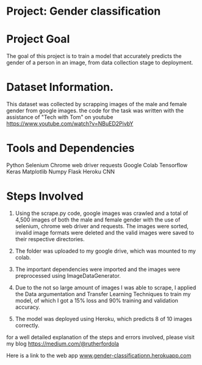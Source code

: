 # Project: Gender classification

# Project Goal
The goal of this project is to train a model that accurately predicts the gender of a person in an image, from data collection stage to deployment.

# Dataset Information.
This dataset was collected by scrapping images of the male and female gender from google images. the code for the task was written with the assistance of "Tech with Tom" on youtube https://www.youtube.com/watch?v=NBuED2PivbY

# Tools and Dependencies
Python
Selenium
Chrome web driver
requests
Google Colab
Tensorflow
Keras
Matplotlib
Numpy
Flask
Heroku
CNN

# Steps Involved
1. Using the scrape.py code, google images was crawled and a total of 4,500 images of both the male and female gender with the use of selenium, chrome web driver and requests. The images were sorted, invalid image formats were deleted and the valid images were saved to their respective directories.

2. The folder was uploaded to my google drive, which was mounted to my colab.

3. The important dependencies were imported and the images were preprocessed using ImageDataGenerator.

4. Due to the not so large amount of images I was able to scrape, I applied the Data argumentation and Transfer Learning Techniques to train my model, of which I got a 15% loss and 90% training and validation accuracy.

5. The model was deployed using Heroku, which predicts 8 of 10 images correctly.

for a well detailed explanation of the steps and errors involved, please visit my blog https://medium.com/@rutherfordola

Here is a link to the web app www.gender-classificationn.herokuapp.com
